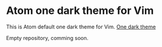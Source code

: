 Atom one dark theme for Vim
===========================

This is Atom default one dark theme for Vim.  [One dark theme](https://atom.io/themes/one-dark-ui)

Empty repository, comming soon.
